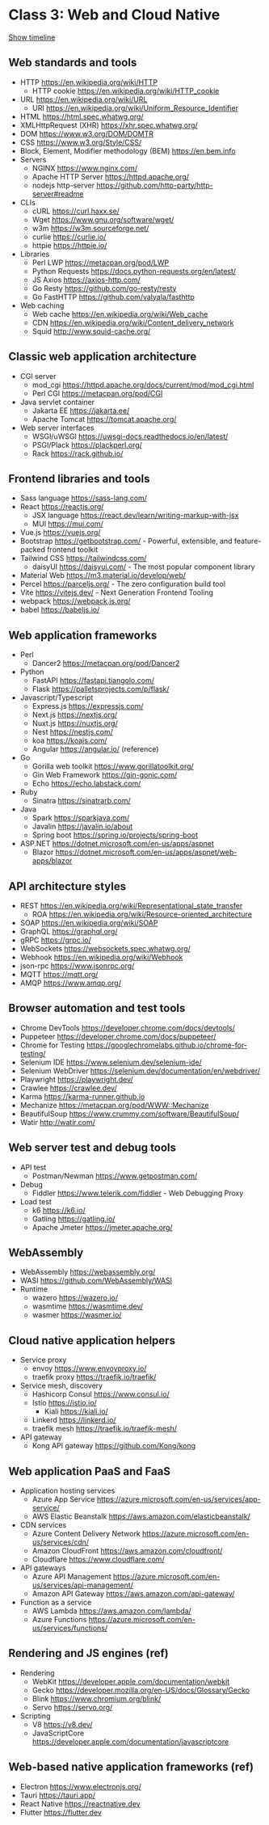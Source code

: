 # Class 3: Web and Cloud Native

[Show timeline](./Timeline.md)

## Web standards and tools

* HTTP <https://en.wikipedia.org/wiki/HTTP>
  * HTTP cookie <https://en.wikipedia.org/wiki/HTTP_cookie>
* URL <https://en.wikipedia.org/wiki/URL>
  * URI <https://en.wikipedia.org/wiki/Uniform_Resource_Identifier>
* HTML <https://html.spec.whatwg.org/>
* XMLHttpRequest (XHR) <https://xhr.spec.whatwg.org/>
* DOM <https://www.w3.org/DOM/DOMTR>
* CSS <https://www.w3.org/Style/CSS/>
* Block, Element, Modifier methodology (BEM) <https://en.bem.info>
* Servers
  * NGINX <https://www.nginx.com/>
  * Apache HTTP Server <https://httpd.apache.org/>
  * nodejs http-server <https://github.com/http-party/http-server#readme>
* CLIs
  * cURL <https://curl.haxx.se/>
  * Wget <https://www.gnu.org/software/wget/>
  * w3m <https://w3m.sourceforge.net/>
  * curlie <https://curlie.io/>
  * httpie <https://httpie.io/>
* Libraries
  * Perl LWP <https://metacpan.org/pod/LWP>
  * Python Requests <https://docs.python-requests.org/en/latest/>
  * JS Axios <https://axios-http.com/>
  * Go Resty <https://github.com/go-resty/resty>
  * Go FastHTTP <https://github.com/valyala/fasthttp>
* Web caching
  * Web cache <https://en.wikipedia.org/wiki/Web_cache>
  * CDN <https://en.wikipedia.org/wiki/Content_delivery_network>
  * Squid <http://www.squid-cache.org/>

## Classic web application architecture

* CGI server
  * mod_cgi <https://httpd.apache.org/docs/current/mod/mod_cgi.html>
  * Perl CGI <https://metacpan.org/pod/CGI>
* Java servlet container
  * Jakarta EE <https://jakarta.ee/>
  * Apache Tomcat <https://tomcat.apache.org/>
* Web server interfaces
  * WSGI/uWSGI <https://uwsgi-docs.readthedocs.io/en/latest/>
  * PSGI/Plack <https://plackperl.org/>
  * Rack <https://rack.github.io/>

## Frontend libraries and tools

* Sass language <https://sass-lang.com/>
* React <https://reactjs.org/>
  * JSX language <https://react.dev/learn/writing-markup-with-jsx>
  * MUI <https://mui.com/>
* Vue.js <https://vuejs.org/>
* Bootstrap <https://getbootstrap.com/> - Powerful, extensible, and feature-packed frontend toolkit
* Tailwind CSS <https://tailwindcss.com/>
  * daisyUI <https://daisyui.com/> - The most popular component library
* Material Web <https://m3.material.io/develop/web/>
* Percel <https://parceljs.org/> - The zero configuration build tool
* Vite <https://vitejs.dev/> - Next Generation Frontend Tooling
* webpack <https://webpack.js.org/>
* babel <https://babeljs.io/>

## Web application frameworks

* Perl
  * Dancer2 <https://metacpan.org/pod/Dancer2>
* Python
  * FastAPI <https://fastapi.tiangolo.com/>
  * Flask <https://palletsprojects.com/p/flask/>
* Javascript/Typescript
  * Express.js <https://expressjs.com/>
  * Next.js <https://nextjs.org/>
  * Nuxt.js <https://nuxtjs.org/>
  * Nest <https://nestjs.com/>
  * koa <https://koajs.com/>
  * Angular <https://angular.io/> (reference)
* Go
  * Gorilla web toolkit <https://www.gorillatoolkit.org/>
  * Gin Web Framework <https://gin-gonic.com/>
  * Echo <https://echo.labstack.com/>
* Ruby
  * Sinatra <https://sinatrarb.com/>
* Java
  * Spark <https://sparkjava.com/>
  * Javalin <https://javalin.io/about>
  * Spring boot <https://spring.io/projects/spring-boot>
* ASP.NET <https://dotnet.microsoft.com/en-us/apps/aspnet>
  * Blazor <https://dotnet.microsoft.com/en-us/apps/aspnet/web-apps/blazor>

## API architecture styles

* REST <https://en.wikipedia.org/wiki/Representational_state_transfer>
  * ROA <https://en.wikipedia.org/wiki/Resource-oriented_architecture>
* SOAP <https://en.wikipedia.org/wiki/SOAP>
* GraphQL <https://graphql.org/>
* gRPC <https://grpc.io/>
* WebSockets <https://websockets.spec.whatwg.org/>
* Webhook <https://en.wikipedia.org/wiki/Webhook>
* json-rpc <https://www.jsonrpc.org/>
* MQTT <https://mqtt.org/>
* AMQP <https://www.amqp.org/>

## Browser automation and test tools

* Chrome DevTools <https://developer.chrome.com/docs/devtools/>
* Puppeteer <https://developer.chrome.com/docs/puppeteer/>
* Chrome for Testing <https://googlechromelabs.github.io/chrome-for-testing/>
* Selenium IDE <https://www.selenium.dev/selenium-ide/>
* Selenium WebDriver <https://selenium.dev/documentation/en/webdriver/>
* Playwright <https://playwright.dev/>
* Crawlee <https://crawlee.dev/>
* Karma <https://karma-runner.github.io>
* Mechanize <https://metacpan.org/pod/WWW::Mechanize>
* BeautifulSoup <https://www.crummy.com/software/BeautifulSoup/>
* Watir <http://watir.com/>

## Web server test and debug tools

* API test
  * Postman/Newman <https://www.getpostman.com/>
* Debug
  * Fiddler <https://www.telerik.com/fiddler> - Web Debugging Proxy
* Load test
  * k6 <https://k6.io/>
  * Gatling <https://gatling.io/>
  * Apache Jmeter <https://jmeter.apache.org/>

## WebAssembly

* WebAssembly <https://webassembly.org/>
* WASI <https://github.com/WebAssembly/WASI>
* Runtime
  * wazero <https://wazero.io/>
  * wasmtime <https://wasmtime.dev/>
  * wasmer <https://wasmer.io/>

## Cloud native application helpers

* Service proxy
  * envoy <https://www.envoyproxy.io/>
  * traefik proxy <https://traefik.io/traefik/>
* Service mesh, discovery
  * Hashicorp Consul <https://www.consul.io/>
  * Istio <https://istio.io/>
    * Kiali <https://kiali.io/>
  * Linkerd <https://linkerd.io/>
  * traefik mesh <https://traefik.io/traefik-mesh/>
* API gateway
  * Kong API gateway <https://github.com/Kong/kong>

## Web application PaaS and FaaS

* Application hosting services
  * Azure App Service <https://azure.microsoft.com/en-us/services/app-service/>
  * AWS Elastic Beanstalk <https://aws.amazon.com/elasticbeanstalk/>
* CDN services
  * Azure Content Delivery Network <https://azure.microsoft.com/en-us/services/cdn/>
  * Amazon CloudFront <https://aws.amazon.com/cloudfront/>
  * Cloudflare <https://www.cloudflare.com/>
* API gateways
  * Azure API Management <https://azure.microsoft.com/en-us/services/api-management/>
  * Amazon API Gateway <https://aws.amazon.com/api-gateway/>
* Function as a service
  * AWS Lambda <https://aws.amazon.com/lambda/>
  * Azure Functions <https://azure.microsoft.com/en-us/services/functions/>

## Rendering and JS engines (ref)

* Rendering
  * WebKit <https://developer.apple.com/documentation/webkit>
  * Gecko <https://developer.mozilla.org/en-US/docs/Glossary/Gecko>
  * Blink <https://www.chromium.org/blink/>
  * Servo <https://servo.org/>
* Scripting
  * V8 <https://v8.dev/>
  * JavaScriptCore <https://developer.apple.com/documentation/javascriptcore>

## Web-based native application frameworks (ref)

* Electron <https://www.electronjs.org/>
* Tauri <https://tauri.app/>
* React Native <https://reactnative.dev>
* Flutter <https://flutter.dev>
